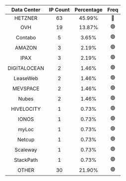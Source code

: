 | Data Center | IP Count | Percentage | Freq |
|:------------:|:--------:|:-----------:|:-----:|
| HETZNER | 63 | 45.99% | 🔴 |
| OVH | 19 | 13.87% | 🟢 |
| Contabo | 5 | 3.65% | 🟢 |
| AMAZON | 3 | 2.19% | 🟢 |
| IPAX | 3 | 2.19% | 🟢 |
| DIGITALOCEAN | 2 | 1.46% | 🟢 |
| LeaseWeb | 2 | 1.46% | 🟢 |
| MEVSPACE | 2 | 1.46% | 🟢 |
| Nubes | 2 | 1.46% | 🟢 |
| HIVELOCITY | 1 | 0.73% | 🟢 |
| IONOS | 1 | 0.73% | 🟢 |
| myLoc | 1 | 0.73% | 🟢 |
| Netcup | 1 | 0.73% | 🟢 |
| Scaleway | 1 | 0.73% | 🟢 |
| StackPath | 1 | 0.73% | 🟢 |
| OTHER | 30 | 21.90% | 🟢 |